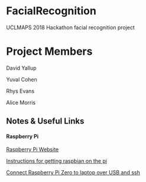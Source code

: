 # FacialRecognition
UCLMAPS 2018 Hackathon facial recognition project

# Project Members

David Yallup

Yuval Cohen

Rhys Evans

Alice Morris

## Notes & Useful Links

#### Raspberry Pi

[Raspberry Pi Website](https://www.raspberrypi.org)

[Instructions for getting raspbian on the pi ](https://www.thepolyglotdeveloper.com/2016/02/use-your-raspberry-pi-as-a-headless-system-without-a-monitor/)

[Connect Raspberry Pi Zero to laptop over USB and ssh](https://www.thepolyglotdeveloper.com/2016/06/connect-raspberry-pi-zero-usb-cable-ssh/)
